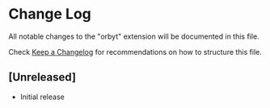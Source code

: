 # Change Log

All notable changes to the "orbyt" extension will be documented in this file.

Check [Keep a Changelog](http://keepachangelog.com/) for recommendations on how to structure this file.

## [Unreleased]

- Initial release